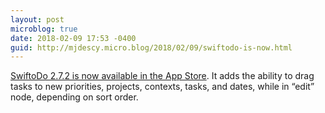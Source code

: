 ```yaml
---
layout: post
microblog: true
date: 2018-02-09 17:53 -0400
guid: http://mjdescy.micro.blog/2018/02/09/swiftodo-is-now.html
---
```

[SwiftoDo 2.7.2 is now available in the App Store](https://itunes.apple.com/us/app/swiftodo-task-list-for-todo.txt/id1073798440?ls=1&mt=8). It adds the ability to drag tasks to new priorities, projects, contexts, tasks, and dates, while in “edit” node, depending on sort order.
